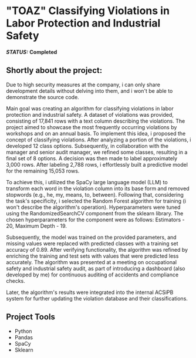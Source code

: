# "TOAZ" Classifying Violations in Labor Protection and Industrial Safety



***STATUS:*** **Completed**


## Shortly about the project:

Due to high security measures at the company, i can only share development details without delving into them, and i won't be able to demonstrate the source code.

Main goal was creating an algorithm for classifying violations in labor protection and industrial safety. A dataset of violations was provided, consisting of 17,841 rows with a text column describing the violations. The project aimed to showcase the most frequently occurring violations by workshops and on an annual basis. To implement this idea, i proposed the concept of classifying violations. After analyzing a portion of the violations, i developed 12 class options. Subsequently, in collaboration with the manager and senior audit manager, we refined some classes, resulting in a final set of 8 options. A decision was then made to label approximately 3,000 rows. After labeling 2,788 rows, i effortlessly built a predictive model for the remaining 15,053 rows.

To achieve this, i utilized the SpaCy large language model (LLM) to transform each word in the violation column into its base form and removed stopwords (e.g., he, my, means, to, between). Following that, considering the task's specificity, i selected the Random Forest algorithm for training (i won't describe the algorithm's operation). Hyperparameters were tuned using the RandomizedSearchCV component from the sklearn library. The chosen hyperparameters for the component were as follows: Estimators - 20, Maximum Depth - 19.

Subsequently, the model was trained on the provided parameters, and missing values were replaced with predicted classes with a training set accuracy of 0.89. After verifying functionality, the algorithm was refined by enriching the training and test sets with values that were predicted less accurately. The algorithm was presented at a meeting on occupational safety and industrial safety audit, as part of introducing a dashboard (also developed by me) for continuous auditing of accidents and compliance checks.

Later, the algorithm's results were integrated into the internal ACSiPB system for further updating the violation database and their classifications.

## Project Tools

- Python
- Pandas
- SpaCy
- Sklearn
